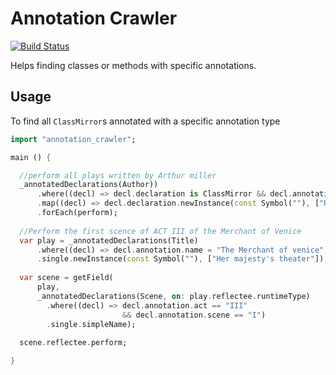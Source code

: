 # Annotation Crawler

[![Build Status](https://drone.io/github.com/exitlive/annotation_crawler/status.png)](https://drone.io/github.com/exitlive/annotation_crawler/latest)

Helps finding classes or methods with specific annotations.

## Usage

To find all `ClassMirror`s annotated with a specific annotation type

```dart
import "annotation_crawler";

main () {

  //perform all plays written by Arthur miller
  _annotatedDeclarations(Author))
      .where((decl) => decl.declaration is ClassMirror && decl.annotation == const Author("Arthur Miller"))
      .map((decl) => decl.declaration.newInstance(const Symbol(""), ["Her majesty's Theater"]).reflectee)
      .forEach(perform);
      
  //Perform the first scence of ACT III of the Merchant of Venice
  var play = _annotatedDeclarations(Title)
      .where((decl) => decl.annotation.name = "The Merchant of venice")
      .single.newInstance(const Symbol(""), ["Her majesty's theater"]);
      
  var scene = getField(
      play,
      _annotatedDeclarations(Scene, on: play.reflectee.runtimeType)
        .where((decl) => decl.annotation.act == "III"
                         && decl.annotation.scene == "I")
        .single.simpleName);
        
  scene.reflectee.perform;

}
```